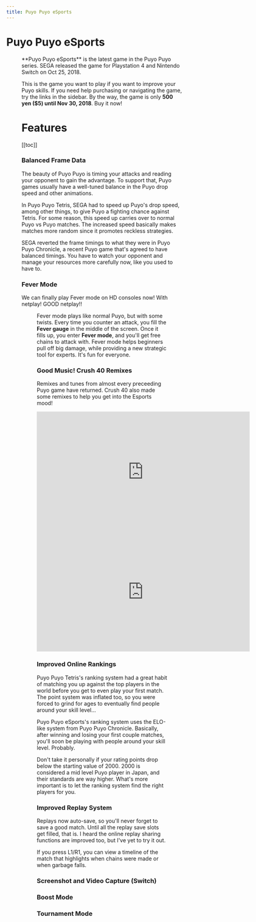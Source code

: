 ```yaml
---
title: Puyo Puyo eSports
---
```

# Puyo Puyo eSports
<Figure :imgUrl="'/img/guides/puyopuyoesports.jpg'" />
**Puyo Puyo eSports** is the latest game in the Puyo Puyo series. SEGA released the game for Playstation 4 and Nintendo Switch on Oct 25, 2018.

This is the game you want to play if you want to improve your Puyo skills. If you need help purchasing or navigating the game, try the links in the sidebar. By the way, the game is only **500 yen ($5) until Nov 30, 2018**. Buy it now!

# Features
[[toc]]

### Balanced Frame Data
The beauty of Puyo Puyo is timing your attacks and reading your opponent to gain the advantage. To support that, Puyo games usually have a well-tuned balance in the Puyo drop speed and other animations.

In Puyo Puyo Tetris, SEGA had to speed up Puyo's drop speed, among other things, to give Puyo a fighting chance against Tetris. For some reason, this speed up carries over to normal Puyo vs Puyo matches. The increased speed basically makes matches more random since it promotes reckless strategies.

SEGA reverted the frame timings to what they were in Puyo Puyo Chronicle, a recent Puyo game that's agreed to have balanced timings. You have to watch your opponent and manage your resources more carefully now, like you used to have to.


### Fever Mode
We can finally play Fever mode on HD consoles now! With netplay! GOOD netplay!!
<Figure :imgUrl="'/img/esports/fever.jpg'" :caption="'We\'ve been waiting so long.'"/>

Fever mode plays like normal Puyo, but with some twists. Every time you counter an attack, you fill the **Fever gauge** in the middle of the screen. Once it fills up, you enter **Fever mode**, and you'll get free chains to attack with. Fever mode helps beginners pull off big damage, while providing a new strategic tool for experts. It's fun for everyone.


### Good Music! Crush 40 Remixes
Remixes and tunes from almost every preceeding Puyo game have returned. Crush 40 also made some remixes to help you get into the Esports mood!
<iframe width="560" height="315" src="https://www.youtube.com/embed/5wqUUoo8RQE" frameborder="0" allow="accelerometer; autoplay; encrypted-media; gyroscope; picture-in-picture" allowfullscreen></iframe>

<iframe width="560" height="315" src="https://www.youtube.com/embed/qrWYlozZhd0" frameborder="0" allow="accelerometer; autoplay; encrypted-media; gyroscope; picture-in-picture" allowfullscreen></iframe>


### Improved Online Rankings
Puyo Puyo Tetris's ranking system had a great habit of matching you up against the top players in the world before you get to even play your first match. The point system was inflated too, so you were forced to grind for ages to eventually find people around your skill level...

Puyo Puyo eSports's ranking system uses the ELO-like system from Puyo Puyo Chronicle. Basically, after winning and losing your first couple matches, you'll soon be playing with people around your skill level. Probably.

Don't take it personally if your rating points drop below the starting value of 2000. 2000 is considered a mid level Puyo player in Japan, and their standards are way higher. What's more important is to let the ranking system find the right players for you.

### Improved Replay System
Replays now auto-save, so you'll never forget to save a good match. Until all the replay save slots get filled, that is. I heard the online replay sharing functions are improved too, but I've yet to try it out.

If you press L1/R1, you can view a timeline of the match that highlights when chains were made or when garbage falls.


### Screenshot and Video Capture (Switch)

### Boost Mode

### Tournament Mode
